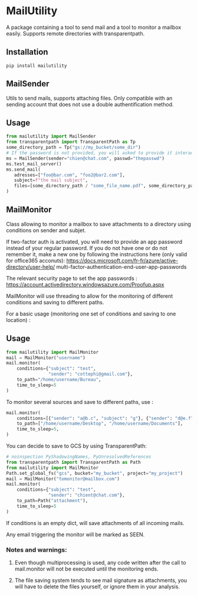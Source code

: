 # MailUtility

A package containing a tool to send mail and a tool to monitor a mailbox easily.
Supports remote directories with transparentpath.

## Installation

`pip install mailutility`

## MailSender

Utils to send mails, supports attaching files. Only compatible with an sending account that does not use a
double authentification method.

## Usage

```python
from mailutility import MailSender
from transparentpath import TransparentPath as Tp
some_directory_path = Tp("gs://my_bucket/some_dir")
# If the password is not provided, you will asked to provide it interactively
ms = MailSender(sender="chien@chat.com", passwd="thepasswd")
ms.test_mail_server()
ms.send_mail(
   adresses=["foo@bar.com", "foo2@bar2.com"],
   subject=f"the mail subject",
   files=[some_directory_path / "some_file_name.pdf", some_directory_path / "some_other_file_name.csv"],
)
```

## MailMonitor

Class allowing to monitor a mailbox to save attachments to a
directory using conditions on sender and subjet.

If two-factor auth is activated, you will need to
provide  an app password instead of your regular password. If you do not
have one or do not remember it, make a new one by following the
instructions here (only valid for office365 acconuts):
https://docs.microsoft.com/fr-fr/azure/active-directory/user-help/
multi-factor-authentication-end-user-app-passwords

The relevant security page to set the app passwords :
https://account.activedirectory.windowsazure.com/Proofup.aspx

MailMonitor will use threading to allow for the monitoring of
different conditions and saving to different paths.

For a basic usage (monitoring one set of conditions and saving to one
location) :

## Usage
```python
from mailutility import MailMonitor
mail = MailMonitor("username")
mail.monitor(
    conditions={"subject": "test",
                "sender": "cottephi@gmail.com"},
    to_path="/home/username/Bureau",
    time_to_sleep=5
)
```

To monitor several sources and save to different paths, use :

```python
mail.monitor(
    conditions=[{"sender": "a@b.c", "subject": "g"}, {"sender": "d@e.f", "subject": "h"}],
    to_path=["/home/username/Desktop", "/home/username/Documents"],
    time_to_sleep=5,
)
```

You can decide to save to GCS by using TransparentPath:

```python
# noinspection PyShadowingNames, PyUnresolvedReferences
from transparentpath import TransparentPath as Path
from mailutility import MailMonitor
Path.set_global_fs("gcs", bucket="my_bucket", project="my_project")
mail = MailMonitor("tomonitor@mailbox.com")
mail.monitor(
    conditions={"subject": "test",
                "sender": "chient@chat.com"},
    to_path=Path("attachment"), 
    time_to_sleep=5
)
```

If conditions is an empty dict, will save attachments of all incoming
mails.

Any email triggering the monitor will be marked as SEEN.

### Notes and warnings:

1. Even though multiprocessing is used, any code written after the
call to mail.monitor will not be executed until the monitoring ends.

2. The file saving system tends to see mail signature as attachments,
you will have to delete the files yourself, or ignore them in your
analysis.
